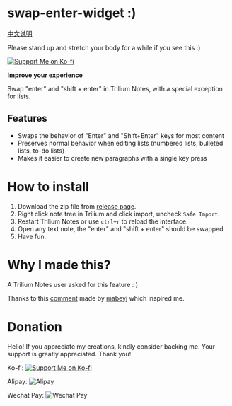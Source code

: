 # swap-enter-widget :)

[中文说明](README_CN.md)

Please stand up and stretch your body for a while if you see this :)

[![Support Me on Ko-fi](https://ko-fi.com/img/githubbutton_sm.svg)](https://ko-fi.com/nriver)

**Improve your experience**

Swap "enter" and "shift + enter" in Trilium Notes, with a special exception for lists.

## Features

- Swaps the behavior of "Enter" and "Shift+Enter" keys for most content
- Preserves normal behavior when editing lists (numbered lists, bulleted lists, to-do lists)
- Makes it easier to create new paragraphs with a single key press

# How to install

1. Download the zip file from [release page](https://github.com/Nriver/swap-enter-widget/releases).
2. Right click note tree in Trilium and click import, uncheck `Safe Import`.
3. Restart Trilium Notes or use `ctrl+r` to reload the interface.
4. Open any text note, the "enter" and "shift + enter" should be swapped.
5. Have fun.

# Why I made this?

A Trilium Notes user asked for this feature : )

Thanks to this [comment](https://github.com/zadam/trilium/issues/4402#issuecomment-1802792643) made by [mabeyj](https://github.com/mabeyj) which inspired me.

# Donation

Hello! If you appreciate my creations, kindly consider backing me. Your support is greatly appreciated. Thank you!

Ko-fi:
[![Support Me on Ko-fi](https://ko-fi.com/img/githubbutton_sm.svg)](https://ko-fi.com/nriver)

Alipay:
![Alipay](https://github.com/Nriver/trilium-translation/raw/main/docs/alipay.png)

Wechat Pay:
![Wechat Pay](https://github.com/Nriver/trilium-translation/raw/main/docs/wechat_pay.png)
